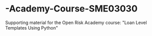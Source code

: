 # -Academy-Course-SME03030
Supporting material for the Open Risk Academy course: "Loan Level Templates Using Python" 
